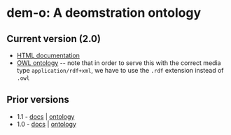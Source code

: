 # dem-o: A deomstration ontology

## Current version (2.0)

  * [HTML documentation](2.0/dem-o.html)
  * [OWL ontology](2.0/dem-o.rdf) -- note that in order to serve this with the correct media type `application/rdf+xml`, we have to use the `.rdf` extension instead of `.owl`

## Prior versions

  * 1.1 - [docs](1.1/dem-o.html) | [ontology](1.1/dem-o.rdf)
  * 1.0 - [docs](1.0/dem-o.html) | [ontology](1.0/dem-o.rdf)

